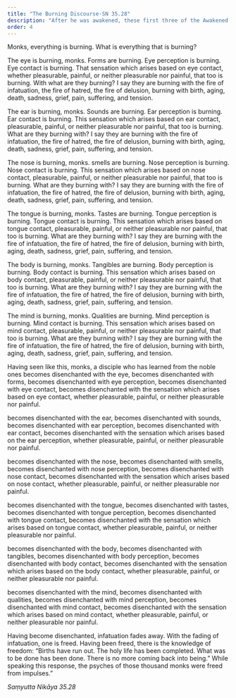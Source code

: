 ```yaml
---
title: "The Burning Discourse-SN 35.28"
description: "After he was awakened, these first three of the Awakened One's teaching constituted the main structure of his teaching throughout his lifetime. He taught these three same basic structures hundreds of times. (3/3)"
order: 4
---
```


Monks, everything is burning. What is everything that is burning?

The eye is burning, monks. Forms are burning. Eye perception is burning. Eye contact is burning. That sensation which arises based on eye contact, whether pleasurable, painful, or neither pleasurable nor painful, that too is burning. With what are they burning? I say they are burning with the fire of infatuation, the fire of hatred, the fire of delusion, burning with birth, aging, death, sadness, grief, pain, suffering, and tension.

The ear is burning, monks. Sounds are burning. Ear perception is burning. Ear contact is burning. This sensation which arises based on ear contact, pleasurable, painful, or neither pleasurable nor painful, that too is burning. What are they burning with? I say they are burning with the fire of infatuation, the fire of hatred, the fire of delusion, burning with birth, aging, death, sadness, grief, pain, suffering, and tension.

The nose is burning, monks. smells are burning. Nose perception is burning. Nose contact is burning. This sensation which arises based on nose contact, pleasurable, painful, or neither pleasurable nor painful, that too is burning. What are they burning with? I say they are burning with the fire of infatuation, the fire of hatred, the fire of delusion, burning with birth, aging, death, sadness, grief, pain, suffering, and tension.

The tongue is burning, monks. Tastes are burning. Tongue perception is burning. Tongue contact is burning. This sensation which arises based on tongue contact, pleasurable, painful, or neither pleasurable nor painful, that too is burning. What are they burning with? I say they are burning with the fire of infatuation, the fire of hatred, the fire of delusion, burning with birth, aging, death, sadness, grief, pain, suffering, and tension.

The body is burning, monks. Tangibles are burning. Body perception is burning. Body contact is burning. This sensation which arises based on body contact, pleasurable, painful, or neither pleasurable nor painful, that too is burning. What are they burning with? I say they are burning with the fire of infatuation, the fire of hatred, the fire of delusion, burning with birth, aging, death, sadness, grief, pain, suffering, and tension.

The mind is burning, monks. Qualities are burning. Mind perception is burning. Mind contact is burning. This sensation which arises based on mind contact, pleasurable, painful, or neither pleasurable nor painful, that too is burning. What are they burning with? I say they are burning with the fire of infatuation, the fire of hatred, the fire of delusion, burning with birth, aging, death, sadness, grief, pain, suffering, and tension.

Having seen like this, monks, a disciple who has learned from the noble ones becomes disenchanted with the eye, becomes disenchanted with forms, becomes disenchanted with eye perception, becomes disenchanted with eye contact, becomes disenchanted with the sensation which arises based on eye contact, whether pleasurable, painful, or neither pleasurable nor painful.

becomes disenchanted with the ear, becomes disenchanted with sounds, becomes disenchanted with ear perception, becomes disenchanted with ear contact, becomes disenchanted with the sensation which arises based on the ear perception, whether pleasurable, painful, or neither pleasurable nor painful.

becomes disenchanted with the nose, becomes disenchanted with smells, becomes disenchanted with nose perception, becomes disenchanted with nose contact, becomes disenchanted with the sensation which arises based on nose contact, whether pleasurable, painful, or neither pleasurable nor painful.

becomes disenchanted with the tongue, becomes disenchanted with tastes, becomes disenchanted with tongue perception, becomes disenchanted with tongue contact, becomes disenchanted with the sensation which arises based on tongue contact, whether pleasurable, painful, or neither pleasurable nor painful.

becomes disenchanted with the body, becomes disenchanted with tangibles, becomes disenchanted with body perception, becomes disenchanted with body contact, becomes disenchanted with the sensation which arises based on the body contact, whether pleasurable, painful, or neither pleasurable nor painful.

becomes disenchanted with the mind, becomes disenchanted with qualities, becomes disenchanted with mind perception, becomes disenchanted with mind contact, becomes disenchanted with the sensation which arises based on mind contact, whether pleasurable, painful, or neither pleasurable nor painful.

Having become disenchanted, infatuation fades away. With the fading of infatuation, one is freed. Having been freed, there is the knowledge of freedom: “Births have run out. The holy life has been completed. What was to be done has been done. There is no more coming back into being.” While speaking this response, the psyches of those thousand monks were freed from impulses.”

_Saṃyutta Nikāya 35.28_

